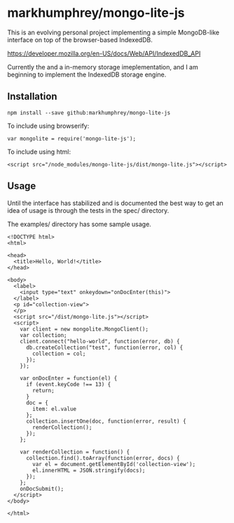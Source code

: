 # markhumphrey/mongo-lite-js

This is an evolving personal project implementing a simple MongoDB-like interface on top of the browser-based IndexedDB.

https://developer.mozilla.org/en-US/docs/Web/API/IndexedDB_API

Currently the and a in-memory storage imeplementation, and I am beginning to implement the IndexedDB storage engine. 

## Installation

```
npm install --save github:markhumphrey/mongo-lite-js
```

To include using browserify:
```
var mongolite = require('mongo-lite-js');
```

To include using html:
```
<script src="/node_modules/mongo-lite-js/dist/mongo-lite.js"></script>
```

## Usage

Until the interface has stabilized and is documented the best way to get an idea of usage is through the tests in the spec/ directory.

The examples/ directory has some sample usage. 

```
<!DOCTYPE html>
<html>

<head>
  <title>Hello, World!</title>
</head>

<body>
  <label>
    <input type="text" onkeydown="onDocEnter(this)">
  </label>
  <p id="collection-view">
  </p>
  <script src="/dist/mongo-lite.js"></script>
  <script>
    var client = new mongolite.MongoClient();
    var collection;
    client.connect("hello-world", function(error, db) {
      db.createCollection("test", function(error, col) {
        collection = col;
      });
    });

    var onDocEnter = function(el) {
      if (event.keyCode !== 13) {
        return;
      }
      doc = {
        item: el.value
      };
      collection.insertOne(doc, function(error, result) {
        renderCollection();
      });
    };

    var renderCollection = function() {
      collection.find().toArray(function(error, docs) {
        var el = document.getElementById('collection-view');
        el.innerHTML = JSON.stringify(docs);
      });
    };
    onDocSubmit();
  </script>
</body>

</html>
```
